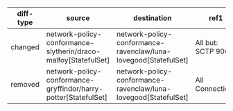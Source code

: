 | diff-type | source | destination | ref1 | ref2 | workloads-diff-info |
|-----------|--------|-------------|------|------|---------------------|
| changed | network-policy-conformance-slytherin/draco-malfoy[StatefulSet] | network-policy-conformance-ravenclaw/luna-lovegood[StatefulSet] | All but: SCTP 9003 | All Connections |  |
| removed | network-policy-conformance-gryffindor/harry-potter[StatefulSet] | network-policy-conformance-ravenclaw/luna-lovegood[StatefulSet] | All Connections | No Connections |  |